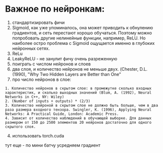 # Важное по нейронкам:
1. стандартизировать фичи
2. Sigmoid, как уже упоминалось, она может приводить к обнулению градиентов, и сеть перестают хорошо обучаться. Поэтому можно попробовать другие нелинейные функции, например, ReLU. Но наиболее остро проблема с Sigmoid ощущается именно в глубоких нейронных сетях. 
  1. ReLu
  2. LeakyReLU - не занулит фичу очень разреженную
3. поиграть с числом нейронов и слоев
  1. два слоя, и количество нейронов не меньше двух. (Chester, D.L. (1990), "Why Two Hidden Layers are Better than One"
  2. про число нейронов в слое:
  
    1. Количество нейронов в скрытом слое: в промежутке сколько входных характеристик, и сколько выходных значений (Blum, A. (1992), Neural Networks in C++, NY: Wiley)
    2. (Number of inputs + outputs) * (2/3)
    3. Количество нейроной в скрытом слое не должно быть больше, чем в два раза размера входного тензора. Swingler, K. (1996), Applying Neural Networks: A Practical Guide, London: Academic Press.
    4. Зависит от количество наблюдений в обучающей выборке. Для данных размером от 150 до 2500 элементов 20 нейронов достаточно для одного скрытого слоя.   
    
4. использовать torch.cuda

тут еще - по мини батчу усредняем градиент